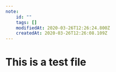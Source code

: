 ```yaml
---
note:
    id: ""
    tags: []
    modifiedAt: 2020-03-26T12:26:24.800Z
    createdAt: 2020-03-26T12:26:08.109Z
---
```

# This is a test file